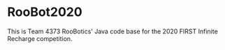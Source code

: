 # RooBot2020

This is Team 4373 RooBotics' Java code base for the 2020 FIRST Infinite Recharge competition.
